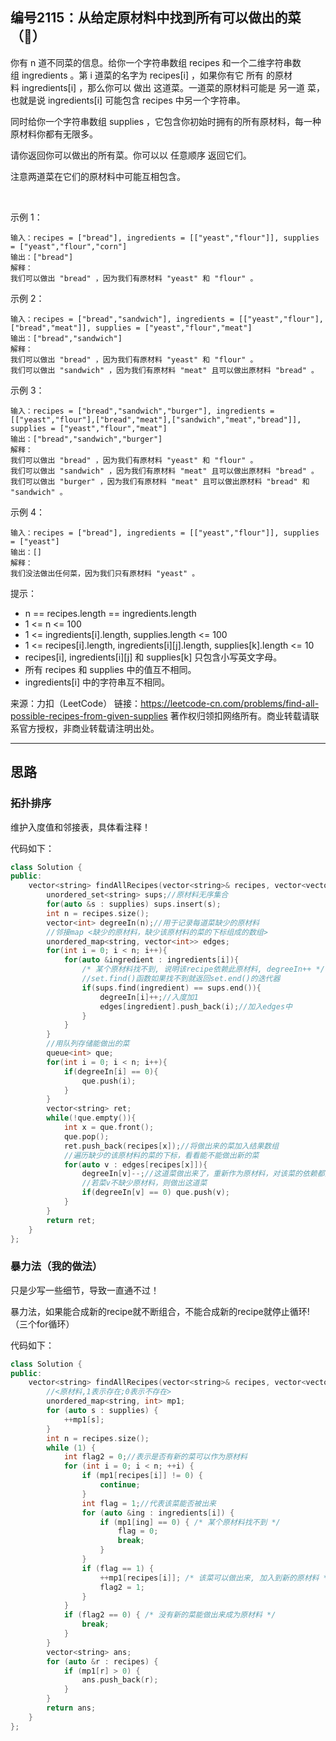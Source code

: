 ## 编号2115：从给定原材料中找到所有可以做出的菜（🍵）

你有 n 道不同菜的信息。给你一个字符串数组 recipes 和一个二维字符串数组 ingredients 。第 i 道菜的名字为 recipes[i] ，如果你有它 所有 的原材料 ingredients[i] ，那么你可以 做出 这道菜。一道菜的原材料可能是 另一道 菜，也就是说 ingredients[i] 可能包含 recipes 中另一个字符串。

同时给你一个字符串数组 supplies ，它包含你初始时拥有的所有原材料，每一种原材料你都有无限多。

请你返回你可以做出的所有菜。你可以以 任意顺序 返回它们。

注意两道菜在它们的原材料中可能互相包含。

 

示例 1：
```
输入：recipes = ["bread"], ingredients = [["yeast","flour"]], supplies = ["yeast","flour","corn"]
输出：["bread"]
解释：
我们可以做出 "bread" ，因为我们有原材料 "yeast" 和 "flour" 。
```
示例 2：
```
输入：recipes = ["bread","sandwich"], ingredients = [["yeast","flour"],["bread","meat"]], supplies = ["yeast","flour","meat"]
输出：["bread","sandwich"]
解释：
我们可以做出 "bread" ，因为我们有原材料 "yeast" 和 "flour" 。
我们可以做出 "sandwich" ，因为我们有原材料 "meat" 且可以做出原材料 "bread" 。
```
示例 3：
```
输入：recipes = ["bread","sandwich","burger"], ingredients = [["yeast","flour"],["bread","meat"],["sandwich","meat","bread"]], supplies = ["yeast","flour","meat"]
输出：["bread","sandwich","burger"]
解释：
我们可以做出 "bread" ，因为我们有原材料 "yeast" 和 "flour" 。
我们可以做出 "sandwich" ，因为我们有原材料 "meat" 且可以做出原材料 "bread" 。
我们可以做出 "burger" ，因为我们有原材料 "meat" 且可以做出原材料 "bread" 和 "sandwich" 。
```
示例 4：
```
输入：recipes = ["bread"], ingredients = [["yeast","flour"]], supplies = ["yeast"]
输出：[]
解释：
我们没法做出任何菜，因为我们只有原材料 "yeast" 。 
```
提示：

* n == recipes.length == ingredients.length
* 1 <= n <= 100
* 1 <= ingredients[i].length, supplies.length <= 100
* 1 <= recipes[i].length, ingredients[i][j].length, supplies[k].length <= 10
* recipes[i], ingredients[i][j] 和 supplies[k] 只包含小写英文字母。
* 所有 recipes 和 supplies 中的值互不相同。
* ingredients[i] 中的字符串互不相同。

来源：力扣（LeetCode）
链接：https://leetcode-cn.com/problems/find-all-possible-recipes-from-given-supplies
著作权归领扣网络所有。商业转载请联系官方授权，非商业转载请注明出处。

---
## 思路

### 拓扑排序

维护入度值和邻接表，具体看注释！

代码如下：
```c++
class Solution {
public:
    vector<string> findAllRecipes(vector<string>& recipes, vector<vector<string>>& ingredients, vector<string>& supplies) {
        unordered_set<string> sups;//原材料无序集合
        for(auto &s : supplies) sups.insert(s);
        int n = recipes.size();
        vector<int> degreeIn(n);//用于记录每道菜缺少的原材料
        //邻接map <缺少的原材料，缺少该原材料的菜的下标组成的数组>
        unordered_map<string, vector<int>> edges;
        for(int i = 0; i < n; i++){
            for(auto &ingredient : ingredients[i]){
                /* 某个原材料找不到, 说明该recipe依赖此原材料, degreeIn++ */
                //set.find()函数如果找不到就返回set.end()的迭代器
                if(sups.find(ingredient) == sups.end()){
                    degreeIn[i]++;//入度加1
                    edges[ingredient].push_back(i);//加入edges中
                }
            }
        }
        //用队列存储能做出的菜
        queue<int> que;
        for(int i = 0; i < n; i++){
            if(degreeIn[i] == 0){
                que.push(i);
            }
        }
        vector<string> ret;
        while(!que.empty()){
            int x = que.front();
            que.pop();
            ret.push_back(recipes[x]);//将做出来的菜加入结果数组
            //遍历缺少的该原材料的菜的下标，看看能不能做出新的菜
            for(auto v : edges[recipes[x]]){
                degreeIn[v]--;//这道菜做出来了，重新作为原材料，对该菜的依赖都消除
                //若菜v不缺少原材料，则做出这道菜
                if(degreeIn[v] == 0) que.push(v);
            }
        }
        return ret;
    }
};
```

### 暴力法（我的做法）

只是少写一些细节，导致一直通不过！

暴力法，如果能合成新的recipe就不断组合，不能合成新的recipe就停止循环!（三个for循环）

代码如下：
```c++
class Solution {
public:
    vector<string> findAllRecipes(vector<string>& recipes, vector<vector<string>>& ingredients, vector<string>& supplies) {
        //<原材料,1表示存在;0表示不存在>
        unordered_map<string, int> mp1;
        for (auto s : supplies) {
            ++mp1[s];
        }
        int n = recipes.size();
        while (1) {
            int flag2 = 0;//表示是否有新的菜可以作为原材料
            for (int i = 0; i < n; ++i) {
                if (mp1[recipes[i]] != 0) {
                    continue;
                }
                int flag = 1;//代表该菜能否被出来
                for (auto &ing : ingredients[i]) {
                    if (mp1[ing] == 0) { /* 某个原材料找不到 */
                        flag = 0;
                        break;
                    }
                }
                if (flag == 1) {
                    ++mp1[recipes[i]]; /* 该菜可以做出来, 加入到新的原材料 */
                    flag2 = 1;
                }
            }
            if (flag2 == 0) { /* 没有新的菜能做出来成为原材料 */
                break;
            }
        }
        vector<string> ans;
        for (auto &r : recipes) {
            if (mp1[r] > 0) {
                ans.push_back(r);
            }
        }
        return ans;
    }
};
```
